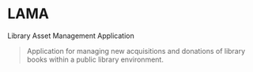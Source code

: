 # LAMA
Library Asset Management Application

> Application for managing new acquisitions and donations of library books within a public library environment.

